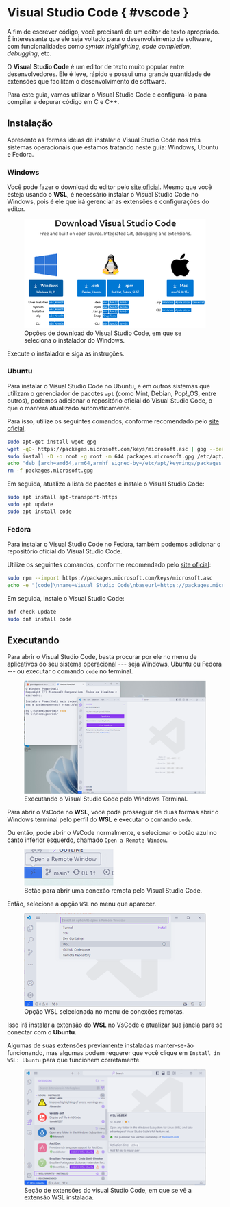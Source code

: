 # Visual Studio Code { #vscode }

A fim de escrever código, você precisará de um editor de texto apropriado.
É interessante que ele seja voltado para o desenvolvimento de software, com funcionalidades como _syntax highlighting_, _code completion_, _debugging_, etc.

O **Visual Studio Code** é um editor de texto muito popular entre desenvolvedores.
Ele é leve, rápido e possui uma grande quantidade de extensões que facilitam o desenvolvimento de software.

Para este guia, vamos utilizar o Visual Studio Code e configurá-lo para compilar e depurar código em C e C++.

## Instalação

Apresento as formas ideias de instalar o Visual Studio Code nos três sistemas operacionais que estamos tratando neste guia: Windows, Ubuntu e Fedora.

### Windows

Você pode fazer o download do editor pelo [site oficial](https://code.visualstudio.com/Download).
Mesmo que você esteja usando o **WSL**, é necessário instalar o Visual Studio Code no Windows, pois é ele que irá gerenciar as extensões e configurações do editor.

<figure>
<img src="./download_options.png" />
<figcaption>Opções de download do Visual Studio Code, em que se seleciona o instalador do Windows.</figcaption>
</figure>

Execute o instalador e siga as instruções.

### Ubuntu

Para instalar o Visual Studio Code no Ubuntu, e em outros sistemas que utilizam o gerenciador de pacotes `apt` (como Mint, Debian, Pop!\_OS, entre outros), podemos adicionar o repositório oficial do Visual Studio Code, o que o manterá atualizado automaticamente.

Para isso, utilize os seguintes comandos, conforme recomendado pelo [site oficial](https://code.visualstudio.com/docs/setup/linux#_debian-and-ubuntu-based-distributions).

```bash
sudo apt-get install wget gpg
wget -qO- https://packages.microsoft.com/keys/microsoft.asc | gpg --dearmor > packages.microsoft.gpg
sudo install -D -o root -g root -m 644 packages.microsoft.gpg /etc/apt/keyrings/packages.microsoft.gpg
echo "deb [arch=amd64,arm64,armhf signed-by=/etc/apt/keyrings/packages.microsoft.gpg] https://packages.microsoft.com/repos/code stable main" |sudo tee /etc/apt/sources.list.d/vscode.list > /dev/null
rm -f packages.microsoft.gpg
```

Em seguida, atualize a lista de pacotes e instale o Visual Studio Code:

```bash
sudo apt install apt-transport-https
sudo apt update
sudo apt install code
```

### Fedora

Para instalar o Visual Studio Code no Fedora, também podemos adicionar o repositório oficial do Visual Studio Code.

Utilize os seguintes comandos, conforme recomendado pelo [site oficial](https://code.visualstudio.com/docs/setup/linux#_rhel-fedora-and-centos-based-distributions):

```bash
sudo rpm --import https://packages.microsoft.com/keys/microsoft.asc
echo -e "[code]\nname=Visual Studio Code\nbaseurl=https://packages.microsoft.com/yumrepos/vscode\nenabled=1\ngpgcheck=1\ngpgkey=https://packages.microsoft.com/keys/microsoft.asc" | sudo tee /etc/yum.repos.d/vscode.repo > /dev/null
```

Em seguida, instale o Visual Studio Code:

```bash
dnf check-update
sudo dnf install code
```

## Executando

Para abrir o Visual Studio Code, basta procurar por ele no menu de aplicativos do seu sistema operacional --- seja Windows, Ubuntu ou Fedora --- ou executar o comando `code` no terminal.

<figure>
<img src="./running_code_in_terminal.png" />
<figcaption>Executando o Visual Studio Code pelo Windows Terminal.</figcaption>
</figure>

Para abrir o VsCode no **WSL**, você pode prosseguir de duas formas abrir o Windows terminal pelo perfil do **WSL** e executar o comando `code`.

Ou então, pode abrir o VsCode normalmente, e selecionar o botão azul no canto inferior esquerdo, chamado `Open a Remote Window`.

<figure>
<img src="./remote_window.png" />
<figcaption>Botão para abrir uma conexão remota pelo Visual Studio Code.</figcaption>
</figure>

Então, selecione a opção `WSL` no menu que aparecer.

<figure>
<img src="./connections_menu.png" />
<figcaption>Opção WSL selecionada no menu de conexões remotas.</figcaption>
</figure>

Isso irá instalar a extensão do **WSL** no VsCode e atualizar sua janela para se conectar com o **Ubuntu**.

Algumas de suas extensões previamente instaladas manter-se-ão funcionando, mas algumas podem requerer que você clique em `Install in WSL: Ubuntu` para que funcionem corretamente.

<figure>
<img src="./extensions.png" alt="Seção de extensões do visual Studio Code, em que se vê a extensão 'WSL' instalada e sua descrição breve, além das extensões 'Error Lens' e 'vscode-pdf'. Também se veem as extensões 'AsciiDoc' e 'Brazilian Portuguese - Code Spell Checker' desabilitadas, nas quais aparece um botão escrito 'Install in WSL: Ubuntu'. No canto inferior esquerdo do aplicativo, o botão de conexões remotas agora mostra o texto 'WSL: Ubuntu'."/>
<figcaption>Seção de extensões do visual Studio Code, em que se vê a extensão WSL instalada.</figcaption>
</figure>
